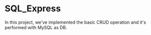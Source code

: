 # SQL_Express
In this project, we've implemented the basic CRUD operation and it's performed with MySQL as DB.
